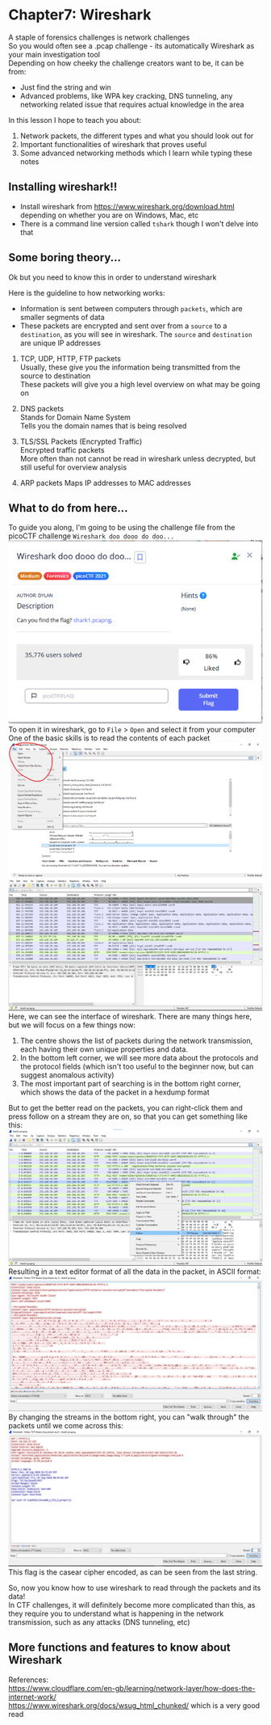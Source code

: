 #  Chapter7: Wireshark #
A staple of forensics challenges is network challenges  
So you would often see a .pcap challenge - its automatically Wireshark as your main investigation tool      
Depending on how cheeky the challenge creators want to be, it can be from:
- Just find the string and win
- Advanced problems, like WPA key cracking, DNS tunneling, any networking related issue that requires actual knowledge in the area
   
In this lesson I hope to teach you about:
1) Network packets, the different types and what you should look out for
2) Important functionalities of wireshark that proves useful
3) Some advanced networking methods which I learn while typing these notes

## Installing wireshark!! 
- Install wireshark from https://www.wireshark.org/download.html depending on whether you are on Windows, Mac, etc
- There is a command line version called `tshark` though I won't delve into that

## Some boring theory... 
Ok but you need to know this in order to understand wireshark  

Here is the guideline to how networking works:
- Information is sent between computers through `packets`, which are smaller segments of data
- These packets are encrypted and sent over from a `source` to a `destination`, as you will see in wireshark. The `source` and `destination` are unique IP addresses  

1) TCP, UDP, HTTP, FTP packets  
Usually, these give you the information being transmitted from the source to destination  
These packets will give you a high level overview on what may be going on  

2) DNS packets  
Stands for Domain Name System  
Tells you the domain names that is being resolved

3) TLS/SSL Packets (Encrypted Traffic)  
Encrypted traffic packets  
More often than not cannot be read in wireshark unless decrypted, but still useful for overview analysis

4) ARP packets
Maps IP addresses to MAC addresses

## What to do from here...
To guide you along, I'm going to be using the challenge file from the picoCTF challenge `Wireshark doo dooo do doo...`  
![alt text](image-11.png)  
To open it in wireshark, go to `File` > `Open` and select it from your computer     
One of the basic skills is to read the contents of each packet  
![alt text](image-13.png)
![alt text](image-12.png)    
Here, we can see the interface of wireshark. There are many things here, but we will focus on a few things now:  
1) The centre shows the list of packets during the network transmission, each having their own unique properties and data.    
2) In the bottom left corner, we will see more data about the protocols and the protocol fields (which isn't too useful to the beginner now, but can suggest anomalous activity)  
3) The most important part of searching is in the bottom right corner, which shows the data of the packet in a hexdump format    

But to get the better read on the packets, you can right-click them and press follow on a stream they are on, so that you can get something like this:    
![alt text](image-14.png)  
Resulting in a text editor format of all the data in the packet, in ASCII format:  
![alt text](image-15.png)
By changing the streams in the bottom right, you can "walk through" the packets until we come across this:  
![alt text](image-16.png)
This flag is the casear cipher encoded, as can be seen from the last string. 

So, now you know how to use wireshark to read through the packets and its data!  
In CTF challenges, it will definitely become more complicated than this, as they require you to understand what is happening in the network transmission, such as any attacks (DNS tunneling, etc)  

## More functions and features to know about Wireshark

References:  
https://www.cloudflare.com/en-gb/learning/network-layer/how-does-the-internet-work/  
https://www.wireshark.org/docs/wsug_html_chunked/ which is a very good read   